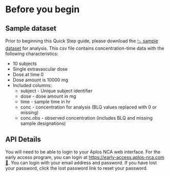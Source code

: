 # Before you begin

## Sample dataset
Prior to beginning this Quick Step guide, please download the [:chart_with_downwards_trend: sample dataset](/Public/sample-data.csv "download") for analysis. This csv file contains concentration-time data with the following characteristics:
-   10 subjects
-   Single extravascular dose
-   Dose at time 0
-   Dose amount is 10000 mg
-   Included columns: 
    -   subject - Unique subject identifier
    -   dose - dose amount in mg
    -   time - sample time in hr
    -   conc - concentration for analysis (BLQ values replaced with 0 or missing)
    -   conc.obs - observed concentration (includes BLQ and missing sample designations)

## API Details
You will need to be able to login to your Aplos NCA web interface. For the early access program, you can login at [https://early-access.aplos-nca.com :link:](https://early-access.aplos-nca.com). You can login with your email address and password. If you have lost your password, click the lost password link to reset your password. 

